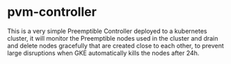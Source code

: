 # pvm-controller

This is a very simple Preemptible Controller deployed to a kubernetes cluster, it will monitor the Preemptible nodes used in the cluster and drain and delete nodes gracefully that are created close to each other, to prevent large disruptions when GKE automatically kills the nodes after 24h.